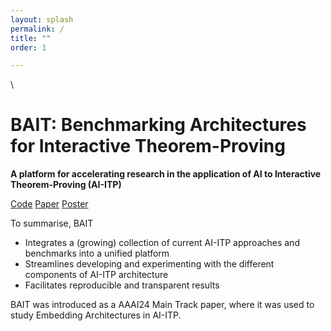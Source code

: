 ```yaml
---
layout: splash
permalink: /
title: ""
order: 1

---
```

\
# BAIT: Benchmarking Architectures for Interactive Theorem-Proving
**A platform for accelerating research in the application of AI to Interactive Theorem-Proving (AI-ITP)**

<a href="#" class="btn btn--primary">Code</a> <a href="#" class="btn btn--primary">Paper</a>
<a href="#" class="btn btn--primary">Poster</a>

To summarise, BAIT
- Integrates a (growing) collection of current AI-ITP approaches and benchmarks into a unified platform
- Streamlines developing and experimenting with the different components of AI-ITP architecture
- Facilitates reproducible and transparent results

BAIT was introduced as a AAAI24 Main Track paper, where it was used to study Embedding Architectures in AI-ITP.



